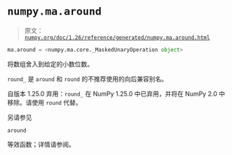 # `numpy.ma.around`

> 原文：[`numpy.org/doc/1.26/reference/generated/numpy.ma.around.html`](https://numpy.org/doc/1.26/reference/generated/numpy.ma.around.html)

```py
ma.around = <numpy.ma.core._MaskedUnaryOperation object>
```

将数组舍入到给定的小数位数。

`round_` 是 `around` 和 `round` 的不推荐使用的向后兼容别名。

自版本 1.25.0 弃用：`round_` 在 NumPy 1.25.0 中已弃用，并将在 NumPy 2.0 中移除。请使用 `round` 代替。

另请参见

`around`

等效函数；详情请参阅。
